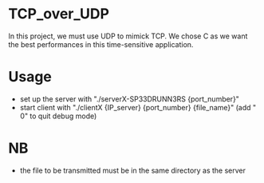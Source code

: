 # TCP_over_UDP
In this project, we must use UDP to mimick TCP. We chose C as we want the best performances in this time-sensitive application.

# Usage
- set up the server with "./serverX-SP33DRUNN3RS {port_number}"
- start client with "./clientX {IP_server} {port_number} {file_name}" (add " 0" to quit debug mode) 

# NB
- the file to be transmitted must be in the same directory as the server
